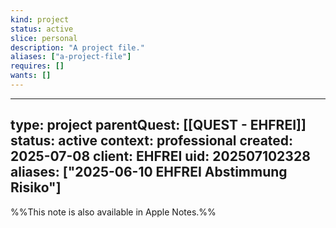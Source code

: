 ```yaml
---
kind: project
status: active
slice: personal
description: "A project file."
aliases: ["a-project-file"]
requires: []
wants: []
---
```

---
type: project
parentQuest: [[QUEST - EHFREI]]
status: active
context: professional
created: 2025-07-08
client: EHFREI
uid: 202507102328
aliases: ["2025-06-10 EHFREI Abstimmung Risiko"]
---

%%This note is also available in Apple Notes.%%
